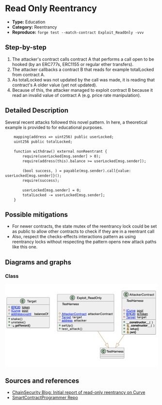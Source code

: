 # Read Only Reentrancy
- **Type:** Education
- **Category:** Reentrancy
- **Reproduce:** `forge test --match-contract Exploit_ReadOnly -vvv`

## Step-by-step 
1) The attacker's contract calls contract A that performs a call open to be hooked (by an ERC777s, ERC1155 or regular ether transfers).
2) The attacker callbacks a contract B that reads for example totalLocked from contract A.
3) As totalLocked was not updated by the call was made, it is reading that contract's A older value (yet not updated).
4) Because of this, the attacker managed to exploit contract B because it read an invalid value of contract A (e.g. price rate manipulation).


## Detailed Description
Several recent attacks followed this novel pattern. In here, a theoretical example is provided to for educational purposes.

```solidity
    mapping(address => uint256) public userLocked;
    uint256 public totalLocked;

    function withdraw() external nonReentrant {
        require(userLocked[msg.sender] > 0);
        require(address(this).balance >= userLocked[msg.sender]);

        (bool success, ) = payable(msg.sender).call{value: userLocked[msg.sender]}();
        require(success);

        userLocked[msg.sender] = 0;
        totalLocked -= userLocked[msg.sender];
    }
```

## Possible mitigations
- For newer contracts, the state mutex of the reentrancy lock could be set as public to allow other contracts to check if they are in a reentrant call
- Also, respect the checks-effects interactions pattern as using reentrancy locks without respecting the pattern opens new attack paths like this one. 

## Diagrams and graphs

### Class

![class](readonly.png)

## Sources and references
- [ChainSecurity Blog: Initial report of read-only reentrancy on Curve](https://chainsecurity.com/curve-lp-oracle-manipulation-post-mortem/)
- [SmartContractProgrammer Repo](https://github.com/stakewithus/defi-by-example/blob/main/read-only-reentrancy/src/Hack.sol)

